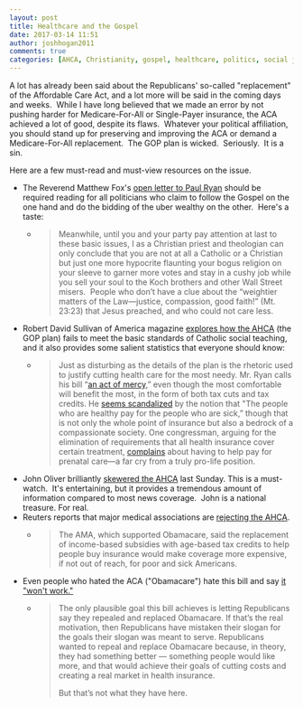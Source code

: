 ```yaml
---
layout: post
title: Healthcare and the Gospel
date: 2017-03-14 11:51
author: joshhogan2011
comments: true
categories: [AHCA, Christianity, gospel, healthcare, politics, social justice, Spirit]
---
```

A lot has already been said about the Republicans' so-called "replacement" of the Affordable Care Act, and a lot more will be said in the coming days and weeks.  While I have long believed that we made an error by not pushing harder for Medicare-For-All or Single-Payer insurance, the ACA achieved a lot of good, despite its flaws.  Whatever your political affiliation, you should stand up for preserving and improving the ACA or demand a Medicare-For-All replacement.  The GOP plan is wicked.  Seriously.  It is a sin.

Here are a few must-read and must-view resources on the issue.
<ul>
	<li>The Reverend Matthew Fox's <a href="http://www.tikkun.org/nextgen/a-priestly-letter-to-speaker-paul-ryan-from-rev-dr-matthew-fox" target="_blank">open letter to Paul Ryan</a> should be required reading for all politicians who claim to follow the Gospel on the one hand and do the bidding of the uber wealthy on the other.  Here's a taste:
<ul>
	<li>
<blockquote>Meanwhile, until you and your party pay attention at last to these basic issues, I as a Christian priest and theologian can only conclude that you are not at all a Catholic or a Christian but just one more hypocrite flaunting your bogus religion on your sleeve to garner more votes and stay in a cushy job while you sell your soul to the Koch brothers and other Wall Street misers.  People who don’t have a clue about the “weightier matters of the Law—justice, compassion, good faith!” (Mt. 23:23) that Jesus preached, and who could not care less.</blockquote>
</li>
</ul>
</li>
	<li>Robert David Sullivan of America magazine <a href="http://www.americamagazine.org/politics-society/2017/03/10/what-does-catholic-social-teaching-say-about-gop-health-care-plan" target="_blank">explores how the AHCA</a> (the GOP plan) fails to meet the basic standards of Catholic social teaching, and it also provides some salient statistics that everyone should know:
<ul>
	<li>
<blockquote>Just as disturbing as the details of the plan is the rhetoric used to justify cutting health care for the most needy. Mr. Ryan calls his bill “<a href="http://www.esquire.com/news-politics/politics/news/a53731/paul-ryan-mercy/">an act of mercy</a>,” even though the most comfortable will benefit the most, in the form of both tax cuts and tax credits. He <a href="https://www.washingtonpost.com/news/politics/wp/2017/03/09/either-paul-ryan-doesnt-understand-insurance-or-you-dont-understand-paul-ryan/?utm_term=.a5491eeade6c">seems scandalized</a> by the notion that "The people who are healthy pay for the people who are sick,” though that is not only the whole point of insurance but also a bedrock of a compassionate society. One congressman, arguing for the elimination of requirements that all health insurance cover certain treatment, <a href="http://www.rawstory.com/2017/03/feud-breaks-out-during-health-care-hearing-as-republican-whines-that-men-have-to-pay-for-prenatal-care/">complains</a> about having to help pay for prenatal care—a far cry from a truly pro-life position.</blockquote>
</li>
</ul>
</li>
	<li>John Oliver brilliantly <a href="https://youtu.be/Ifi9M7DRazI" target="_blank">skewered the AHCA</a> last Sunday. This is a must-watch.  It's entertaining, but it provides a tremendous amount of information compared to most news coverage.  John is a national treasure. For real.</li>
	<li>Reuters reports that major medical associations are <a href="http://www.reuters.com/article/us-usa-obamacare-idUSKBN16D2RC" target="_blank">rejecting the AHCA</a>.
<ul>
	<li>
<blockquote>The AMA, which supported Obamacare, said the replacement of income-based subsidies with age-based tax credits to help people buy insurance would make coverage more expensive, if not out of reach, for poor and sick Americans.</blockquote>
</li>
</ul>
</li>
	<li>Even people who hated the ACA ("Obamacare") hate this bill and say <a href="http://www.vox.com/policy-and-politics/2017/3/7/14841580/obamacare-american-health-care-act" target="_blank">it "won't work."</a>
<ul>
	<li>
<blockquote>
<p id="4w6rOJ">The only plausible goal this bill achieves is letting Republicans say they repealed and replaced Obamacare. If that’s the real motivation, then Republicans have mistaken their slogan for the goals their slogan was meant to serve. Republicans wanted to repeal and replace Obamacare because, in theory, they had something better — something people would like more, and that would achieve their goals of cutting costs and creating a real market in health insurance.</p>
<p id="UJl1Tl">But that’s not what they have here.</p>
</blockquote>
</li>
</ul>
</li>
</ul>
